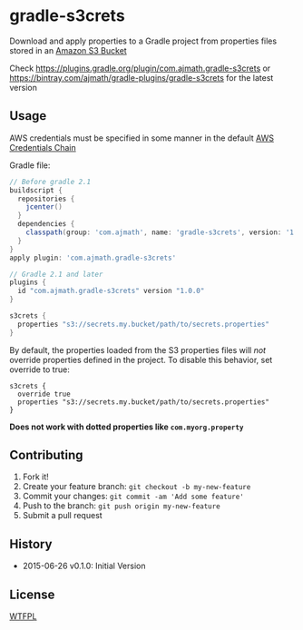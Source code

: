 # gradle-s3crets

Download and apply properties to a Gradle project from properties files stored in an [Amazon S3 Bucket](http://aws.amazon.com/s3/)

Check https://plugins.gradle.org/plugin/com.ajmath.gradle-s3crets or https://bintray.com/ajmath/gradle-plugins/gradle-s3crets for the latest version

## Usage

AWS credentials must be specified in some manner in the default [AWS Credentials Chain](http://docs.aws.amazon.com/AWSSdkDocsJava/latest//DeveloperGuide/credentials.html#credentials-default)

Gradle file:

```gradle
// Before gradle 2.1
buildscript {
  repositories {
    jcenter()
  }
  dependencies {
    classpath(group: 'com.ajmath', name: 'gradle-s3crets', version: '1.0.0')
  }
}
apply plugin: 'com.ajmath.gradle-s3crets'

// Gradle 2.1 and later
plugins {
  id "com.ajmath.gradle-s3crets" version "1.0.0"
}

s3crets {
  properties "s3://secrets.my.bucket/path/to/secrets.properties"
}

```

By default, the properties loaded from the S3 properties files will *not* override properties defined in the project.  To disable this behavior, set override to true:

```
s3crets {
  override true
  properties "s3://secrets.my.bucket/path/to/secrets.properties"
}
```

**Does not work with dotted properties like `com.myorg.property`**

## Contributing

1. Fork it!
2. Create your feature branch: `git checkout -b my-new-feature`
3. Commit your changes: `git commit -am 'Add some feature'`
4. Push to the branch: `git push origin my-new-feature`
5. Submit a pull request

## History

* 2015-06-26 v0.1.0: Initial Version

## License

[WTFPL](http://www.wtfpl.net/)
